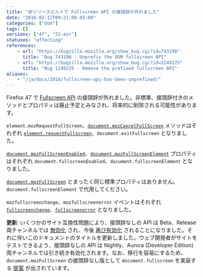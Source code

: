 ```yaml
---
title: "非リリースビルドで Fullscreen API の接頭辞が外れました"
date: "2016-02-17T09:21:00-05:00"
categories: ["dom"]
tags: []
versions: ["47", "52-esr"]
statuses: "affecting"
references:
    - url: "https://bugzilla.mozilla.org/show_bug.cgi?id=743198"
      title: "Bug 743198 - Unprefix the DOM fullscreen API"
    - url: "https://bugzilla.mozilla.org/show_bug.cgi?id=1249225"
      title: "Bug 1249225 - Remove the prefixed fullscreen API"
aliases:
    - "/ja/docs/2016/fullscreen-api-has-been-unprefixed/"
---
```

Firefox 47 で [Fullscreen API](https://developer.mozilla.org/docs/Web/API/Fullscreen_API) の接頭辞が外れました。非標準、接頭辞付きのメソッドとプロパティは廃止予定とみなされ、将来的に削除される可能性があります。

`element.mozRequestFullScreen`、[`document.mozCancelFullScreen`](https://developer.mozilla.org/docs/Web/API/Document/mozCancelFullScreen) メソッドはそれぞれ [`element.requestFullscreen`](https://developer.mozilla.org/docs/Web/API/Element/requestFullScreen)、`document.exitFullscreen` となりました。

[`document.mozFullScreenEnabled`](https://developer.mozilla.org/docs/Web/API/Document/mozFullScreenEnabled)、[`document.mozFullScreenElement`](https://developer.mozilla.org/docs/Web/API/Document/mozFullScreenElement) プロパティはそれぞれ `document.fullscreenEnabled`、`document.fullscreenElement` となりました。

[`document.mozFullScreen`](https://developer.mozilla.org/docs/Web/API/Document/mozFullScreen) とまったく同じ標準プロパティはありません。`document.fullscreenElement` で代用してください。

`mozfullscreenchange`、`mozfullscreenerror` イベントはそれぞれ [`fullscreenchange`](https://developer.mozilla.org/docs/Web/Events/fullscreenchange)、[`fullscreenerror`](https://developer.mozilla.org/docs/Web/Events/fullscreenerror) となりました。

**更新**: いくつかのサイト互換性問題により、接頭辞なしの API は Beta、Release 両チャンネルでは [無効化](https://bugzilla.mozilla.org/show_bug.cgi?id=1268749) され、今後 [再び有効化](https://bugzilla.mozilla.org/show_bug.cgi?id=1269276) されることになりました。それに伴いこのドキュメントのタイトルを更新しました。ウェブ開発者がサイトをテストできるよう、接頭辞なしの API は Nightly、Aurora (Developer Edition) 両チャンネルでは引き続き有効化されます。なお、移行を容易にするため、`document.mozFullScreen` の接頭辞なし版として `document.fullscreen` を実装する [提案](https://bugzilla.mozilla.org/show_bug.cgi?id=1269157) が出されています。
